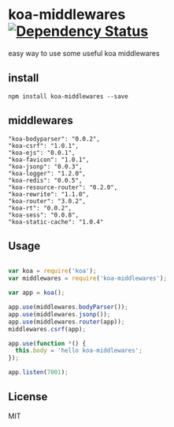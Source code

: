 koa-middlewares [![Dependency Status](https://gemnasium.com/dead-horse/koa-middlewares.png)](https://gemnasium.com/dead-horse/koa-middlewares)
===============

easy way to use some useful koa middlewares

## install

```
npm install koa-middlewares --save
```

## middlewares

```
"koa-bodyparser": "0.0.2",
"koa-csrf": "1.0.1",
"koa-ejs": "0.0.1",
"koa-favicon": "1.0.1",
"koa-jsonp": "0.0.3",
"koa-logger": "1.2.0",
"koa-redis": "0.0.5",
"koa-resource-router": "0.2.0",
"koa-rewrite": "1.1.0",
"koa-router": "3.0.2",
"koa-rt": "0.0.2",
"koa-sess": "0.0.8",
"koa-static-cache": "1.0.4"
```

## Usage

```js

var koa = require('koa');
var middlewares = require('koa-middlewares');

var app = koa();

app.use(middlewares.bodyParser());
app.use(middlewares.jsonp());
app.use(middlewares.router(app));
middlewares.csrf(app);

app.use(function *() {
  this.body = 'hello koa-middlewares';
});

app.listen(7001);
```

## License
MIT
